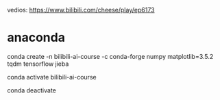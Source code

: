 vedios: https://www.bilibili.com/cheese/play/ep6173

# anaconda
conda create -n bilibili-ai-course -c conda-forge numpy matplotlib=3.5.2 tqdm tensorflow jieba

conda activate bilibili-ai-course

conda deactivate
